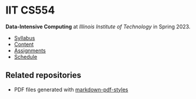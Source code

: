 # IIT CS554

**Data-Intensive Computing** at
*Illinois Institute of Technology* in
Spring 2023.

- [Syllabus](https://github.com/hendraanggrian/IIT-CS554/blob/assets/syllabus.pdf)
- [Content](https://github.com/hendraanggrian/IIT-CS554/tree/assets/)
- [Assignments](assignments/)
- [Schedule](.class.ics)

## Related repositories

- PDF files generated with [markdown-pdf-styles](https://github.com/hendraanggrian/markdown-pdf-styles/)
